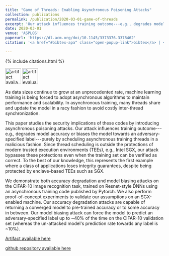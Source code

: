 ```yaml
---
title: "Game of Threads: Enabling Asynchronous Poisoning Attacks"
collection: publications
permalink: /publication/2020-03-01-game-of-threads
excerpt: 'Our attack influences training outcome---e.g., degrades model accuracy or biases the model towards an adversary-specified label---purely by scheduling asynchronous training threads in a malicious fashion. Since thread scheduling is outside the protections of modern trusted execution environments (TEEs), e.g., Intel SGX, our attack bypasses these protections even when the training set can be verified as correct.'
date: 2020-03-01
venue: 'ASPLOS'
paperurl: 'https://dl.acm.org/doi/10.1145/3373376.3378462'
citation: '<a href="#bibtex-apa" class="open-popup-link">bibtex</a> | <a href="#nontex-apa" class="open-popup-link">Plain Text</a>'

---
```

{% include citations.html %}

<img src="https://dl.acm.org/userimages/na101/home/literatum/publisher/acm/classification/LinkedImages/reproducibility-types/artifacts_available/icon-small_201811200510.png" width="50" alt="artifact available badge"/>
<img src="https://dl.acm.org/userimages/na101/home/literatum/publisher/acm/classification/LinkedImages/reproducibility-types/artifacts_evaluated_functional/icon-small_201811200512.png" width="50" alt="artifact evaluated and functional badge"/>

As data sizes continue to grow at an unprecedented rate, machine learning training is being forced to adopt asynchronous algorithms to maintain performance and scalability. In asynchronous training, many threads share and update the model in a racy fashion to avoid costly inter-thread synchronization.

This paper studies the security implications of these codes by introducing asynchronous poisoning attacks. Our attack influences training outcome---e.g., degrades model accuracy or biases the model towards an adversary-specified label---purely by scheduling asynchronous training threads in a malicious fashion. Since thread scheduling is outside the protections of modern trusted execution environments (TEEs), e.g., Intel SGX, our attack bypasses these protections even when the training set can be verified as correct. To the best of our knowledge, this represents the first example where a class of applications loses integrity guarantees, despite being protected by enclave-based TEEs such as SGX.

We demonstrate both accuracy degradation and model biasing attacks on the CIFAR-10 image recognition task, trained on Resnet-style DNNs using an asynchronous training code published by Pytorch. We also perform proof-of-concept experiments to validate our assumptions on an SGX-enabled machine. Our accuracy degradation attacks are capable of returning a converged model to pre-trained accuracy or to some accuracy in between. Our model biasing attack can force the model to predict an adversary-specified label up to ~40% of the time on the CIFAR-10 validation set (whereas the un-attacked model's prediction rate towards any label is ~10%).

[Artifact available here](https://zenodo.org/record/3598009)

[github repository available here](https://github.com/jose-sv/hogwild_pytorch)
